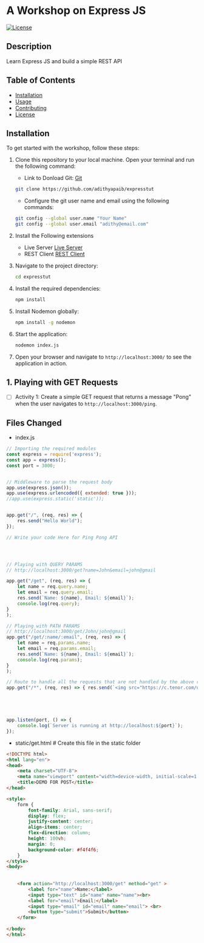 # A Workshop on Express JS

[![License](https://img.shields.io/badge/license-MIT-blue.svg)](https://opensource.org/licenses/MIT)

## Description

Learn Express JS and build a simple REST API



## Table of Contents

- [Installation](#installation)
- [Usage](#usage)
- [Contributing](#contributing)
- [License](#license)

## Installation

To get started with the workshop, follow these steps:

1. Clone this repository to your local machine. Open your terminal and run the following command:

    - Link to Donload Git: [Git](https://git-scm.com/downloads)

    ```bash
    git clone https://github.com/adithyapaib/expresstut
    ```
    - Configure the git user name and email using the following commands:
    ```bash
    git config --global user.name "Your Name"
    git config --global user.email "adithy@email.com"
    ```
2. Install the Following extensions 
    - Live Server
    [Live Server](https://marketplace.visualstudio.com/items?itemName=ritwickdey.LiveServer)
    - REST Client
    [REST Client](https://marketplace.visualstudio.com/items?itemName=humao.rest-client)


2. Navigate to the project directory:

    ```bash
    cd expresstut
    ```

3. Install the required dependencies:

    ```bash
    npm install
    ```

4. Install Nodemon globally:

    ```bash
    npm install -g nodemon
    ```
4. Start the application:

    ```bash
   nodemon index.js
    ```
5. Open your browser and navigate to `http://localhost:3000/` to see the application in action.


## 1. Playing with GET Requests

- [ ] Activity 1: Create a simple GET request that returns a message "Pong" when the user navigates to `http://localhost:3000/ping`.


## Files Changed
- index.js
```javascript
// Importing the required modules
const express = require('express');
const app = express();
const port = 3000;


// Middleware to parse the request body
app.use(express.json());
app.use(express.urlencoded({ extended: true }));
//app.use(express.static('static'));


app.get("/", (req, res) => {
    res.send("Hello World");
});

// Write your code Here for Ping Pong API




// Playing with QUERY PARAMS
// http://localhost:3000/get?name=John&email=john@gmail

app.get("/get", (req, res) => {
    let name = req.query.name;
    let email = req.query.email;
    res.send(`Name: ${name}, Email: ${email}`);
    console.log(req.query);
}
);

// Playing with PATH PARAMS
// http://localhost:3000/get/John/john@gmail
app.get("/get/:name/:email", (req, res) => {
    let name = req.params.name;
    let email = req.params.email;
    res.send(`Name: ${name}, Email: ${email}`);
    console.log(req.params);
}
);

// Route to handle all the requests that are not handled by the above routes
app.get("/*", (req, res) => { res.send(`<img src="https://c.tenor.com/q2eL6vNVKf4AAAAC/tenor.gif">`); });





app.listen(port, () => {
    console.log(`Server is running at http://localhost:${port}`);
});

```

- static/get.html # Create this file in the static folder
```html
<!DOCTYPE html>
<html lang="en">
<head>
    <meta charset="UTF-8">
    <meta name="viewport" content="width=device-width, initial-scale=1.0">
    <title>DEMO FOR POST</title>
</head>

<style>
    form {
        font-family: Arial, sans-serif;
        display: flex;
        justify-content: center;
        align-items: center;
        flex-direction: column;
        height: 100vh;
        margin: 0;
        background-color: #f4f4f6;
    }
</style>
<body>
   
    
    <form action="http://localhost:3000/get" method="get" >
        <label for="name">Name:</label>
        <input type="text" id="name" name="name"><br>
        <label for="email">Email:</label>
        <input type="email" id="email" name="email"> <br>
        <button type="submit">Submit</button>
    </form>
    
</body>
</html>

```











